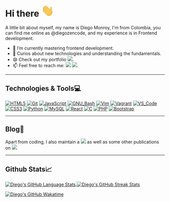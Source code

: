 # Hi there <img src="assets/wave.gif" width="40">

A little bit about myself, my name is Diego Monroy, I'm from Colombia, you can find me online as @diegozencode, and my experience is in Frontend development.

- 🔭 I’m currently mastering frontend development.
- 🌱 Curios about new technologies and understanding the fundamentals.
- 😄 Check out my portfolio [<img src="https://img.shields.io/badge/Click here-20d6fe.svg?&style=plastic"/>](https://portfolio.diegozencode.com/).
- 📫 Feel free to reach me:
  [<img src="https://img.shields.io/badge/Twitter-1DA1F2.svg?&style=plastic&logo=twitter&logoColor=white"/>](https://twitter.com/diegozencode)
  [<img src="https://img.shields.io/badge/Linkedin-0A66C2.svg?&style=plastic&logo=linkedin&logoColor=white"/>](https://www.linkedin.com/in/diegozencode).

---

## Technologies & Tools:computer:

[![HTML5](https://img.shields.io/badge/≡-HTML5-E34F26?&style=flat-square&logo=html5&labelColor=282828)](https://developer.mozilla.org/en-US/docs/Web/HTML)
[![Git](https://img.shields.io/badge/≡-Git-F05032?logo=git&style=flat-square&labelColor=282828)](https://git-scm.com/)
[![JavaScript](https://img.shields.io/badge/≡-JavaScript-F7DF1E?logo=javascript&style=flat-square&labelColor=282828)](https://developer.mozilla.org/en-US/docs/Web/javascript)
[![GNU_Bash](https://img.shields.io/badge/≡-GNU_Bash-4EAA25?logo=GNU-Bash&style=flat-square&labelColor=282828)](https://www.gnu.org/software/bash/)
[![Vim](https://img.shields.io/badge/≡-Vim-019733?logo=Vim&style=flat-square&logoColor=019733&labelColor=282828)](https://www.vim.org/)
[![Vagrant](https://img.shields.io/badge/≡-Vagrant-1563FF?logo=vagrant&style=flat-square&logoColor=1563FF&labelColor=282828)](https://www.vagrantup.com/)
[![VS_Code](https://img.shields.io/badge/≡-VS_Code-007ACC?logo=visual-studio-code&style=flat-square&logoColor=007ACC&labelColor=282828)](https://code.visualstudio.com/)
[![CSS3](https://img.shields.io/badge/≡-CSS3-1572B6?logo=css3&style=flat-square&logoColor=1572B6&labelColor=282828)](https://developer.mozilla.org/en-US/docs/Web/CSS)
[![Python](https://img.shields.io/badge/≡-Python-3776AB?logo=Python&style=flat-square&labelColor=282828)](https://www.python.org/)
[![MySQL](https://img.shields.io/badge/≡-MySQL-4479A1?logo=mysql&style=flat-square&labelColor=282828)](https://www.mysql.com/)
[![React](https://img.shields.io/badge/≡-React-61DAFB?logo=react&style=flat-square&labelColor=282828)](https://reactjs.org/)
[![C](https://img.shields.io/badge/≡-Language-A8B9CC?logo=C&style=flat-square&labelColor=282828)](https://www.gnu.org/software/gnu-c-manual/gnu-c-manual.html)
[![PHP](https://img.shields.io/badge/≡-PHP-777BB4?logo=php&style=flat-square&labelColor=282828)](https://www.php.net/)
[![Bootstrap](https://img.shields.io/badge/≡-Bootstrap-7952B3?logo=bootstrap&style=flat-square&labelColor=282828)](https://getbootstrap.com/)

---

## Blog:pencil:

Apart from coding, I also maintain a [<img src="https://img.shields.io/badge/Tech blog-30d0ff.svg?&style=plastic"/>](https://blog.diegozencode.com/) as well as some other publications on [<img src="https://img.shields.io/badge/Medium-12100E.svg?&style=plastic&logo=medium&logoColor=white"/>](https://medium.com/@diegozencode)

---

## Github Stats:chart_with_upwards_trend:

<a href="https://github.com/anuraghazra/github-readme-stats">
  <img align="center" src="https://github-readme-stats.vercel.app/api/top-langs/?username=diegozencode&langs_count=5&title_color=20d6fe&text_color=c9cacc&card_width=250&icon_color=2bbc8a&bg_color=1d1f21&hide_border=true" alt="Diego's GitHub Language Stats" />
</a>
<a href="https://git.io/streak-stats">
  <img align="center" src="https://github-readme-streak-stats.herokuapp.com?user=diegozencode&hide_border=true&background=1d1f21&stroke=20d6fe&ring=20d6fe&fire=2191b2&dates=808080&currStreakNum=c9cacc&currStreakLabel=20d6fe&sideNums=c9cacc&sideLabels=2191b2" alt="Diego's GitHub Streak Stats" />
</a>

[![Diego's GitHub Wakatime](https://github-readme-stats.vercel.app/api/wakatime?username=diegozencode&title_color=20d6fe&text_color=c9cacc&icon_color=20d6fe&langs_count=6&bg_color=1d1f21&hide_border=true&custom_title=Diego's%20Wakatime%20Stats)](https://github.com/anuraghazra/github-readme-stats)

<!-- Resources -->
<!-- Icons: https://simpleicons.org/ -->
<!-- GitHub Stats: https://github.com/anuraghazra/github-readme-stats -->
<!-- Emojis: https://emojipedia.org/emoji/ -->
<!-- HTML Emojis: https://www.fileformat.info/index.htm -->
<!-- Shields: https://shields.io/ -->
<!-- Awesome GitHub Profile README: https://github.com/abhisheknaiidu/awesome-github-profile-readme -->
<!-- bg_color=1d1f21 -->
